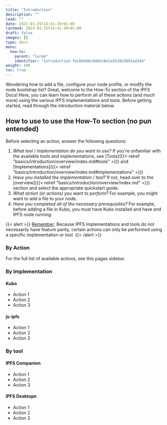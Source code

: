```yaml
---
title: "Introduction"
description: ""
lead: ""
date: 2022-01-25T14:41:39+01:00
lastmod: 2022-01-25T14:41:39+01:00
draft: false
images: []
type: docs
menu:
  how-to:
    parent: "lorem"
    identifier: "introduction-fecbb448c840e18e2a5b3923091ad344"
weight: 100
toc: true
---
```


Wondering how to add a file, configure your node profile, or modify the node bootstrap list? Great, welcome to the How-To section of the IPFS Docs! Here, you can learn how to perform all of these actions (and much more) using the various IPFS implementations and tools. Before getting started, read through the introduction material below.

## How to use to use the How-To section (no pun entended)

Before selecting an action, answer the following questions:
1. _What tool / implementation do you want to use?_ If you're unfamiliar with the available tools and implementations, see [Tools]({{< relref "basics/introduction/overview/index.md#tools" >}}) and [Implementations]({{< relref "basics/introduction/overview/index.md#implementations" >}})
2. _Have you installed the implementation / tool?_ If not, head over to the [overview]({{< relref "basics/introduction/overview/index.md" >}}) section and select the appropriate quickstart guide.
3. _What action (or actions) you want to perform?_ For example, you might want to add a file to your node.
4. _Have you completed all of the necessary prerequisites?_ For example, before adding a file in Kubo, you must have Kubo installed and have and IPFS node running.

{{< alert >}}
<u>Remember</u>: Because IPFS implementations and tools do not necessarily have feature parity, certain actions can only be performed using a specific implementation or tool.
{{< /alert >}}

### By Action

For the full list of available actions, see this pages sidebar.

### By Implementation

#### Kubo
- Action 1
- Action 2
- Action 3

#### js-ipfs
- Action 1
- Action 2
- Action 3

### By tool

#### IPFS Companion
- Action 1
- Action 2
- Action 3

#### IPFS Desktopn
- Action 1
- Action 2
- Action 3
